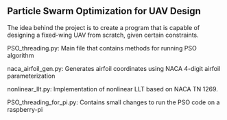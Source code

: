 Particle Swarm Optimization for UAV Design
------------------------------------------
The idea behind the project is to create a program that is capable of designing a fixed-wing UAV from scratch, given certain constraints.

PSO_threading.py: Main file that contains methods for running PSO algorithm

naca_airfoil_gen.py: Generates airfoil coordinates using NACA 4-digit airfoil parameterization 

nonlinear_llt.py: Implementation of nonlinear LLT based on NACA TN 1269. 

PSO_threading_for_pi.py: Contains small changes to run the PSO code on a raspberry-pi

